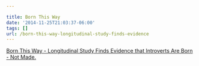 ```yaml
---

title: Born This Way
date: '2014-11-25T21:03:37-06:00'
tags: []
url: /born-this-way-longitudinal-study-finds-evidence
---
```

<a href="http://seventhvoice.wordpress.com/2014/11/22/born-this-way-longitudinal-study-finds-evidence-that-introverts-are-born-not-made/">Born This Way - Longitudinal Study Finds Evidence that Introverts Are Born - Not Made.</a><br/>
